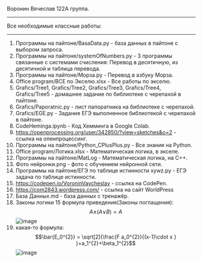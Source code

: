 Воронин Вячеслав 122А группа.
__________________________________________

Все необходимые классные работы:
__________________________________________

1) Программы на пайтоне/BasaData.py - база данных в пайтоне с выбором запроса.
2) Программы на пайтоне/systemOfNumbers.py - 3 программы связанные с системами счисления: Перевод в десятичную, из десятичной и таблица перевода.
3) Программы на пайтоне/Морза.py - Перевод в азбуку Морза.
4) Office program/ВСЕ по Экселю.xlsx - Все работы по экселю.
5) Grafics/Tree1,
   Grafics/Tree2,
   Grafics/Tree3,
   Grafics/Tree4,
   Grafics/Tree5 - домашнее задание по библиотеке с черепахой в пайтоне.
6) Grafics/Paporatnic.py - лист папоратника на библиотеке с черепахой.
7) Grafics/EGE.py - Задание ЕГЭ выполненное библиотекой с черепахой в пайтоне.
8) CodeHeminga.ipynb - Код Хемминга в Google Colab.
9) https://openprocessing.org/user/342850/?view=sketches&o=2 - ссылка на опенпроцессинг.
10) Программы на пайтоне/Python_CPlusPlus.py - Все знания на Python.
11) Office program/Логика.xlsx - Математическая логика, в экселе.
12) Программы на пайтоне/MatLog - Математическая логика, на С++.
13) Фото нейронки.png - фото с обучением нейронной сети.
14) Программы на пайтоне/ЕГЭ по таблице истинности xywz.py - ЕГЭ задача по таблице истинности.
15) https://codepen.io/VoroninVaycheslav - ссылка на CodePen.
16) https://com2843.wordpress.com/ - ссылка на сайт WorldPress
17) База Данных.md - база данных с тренажёр.
18) Законы логики 15 формула приведения(Законы поглащения):
$$A\wedge_{}^{}(A\vee_{}^{}B)=A$$
![image](https://user-images.githubusercontent.com/114893510/198812771-98e2a2c3-1be1-402a-bd21-1cd41a42e1d6.png)
19) какая-то формула:
$$\bar{E_0^{2}} = \sqrt[2]{\frac{F a_0^{2}}{(x-1)\cdot x } }+a_1^{2}+\beta_1^{2}$$
![image](https://user-images.githubusercontent.com/114893510/201590509-3216c935-fe23-4b93-aaed-dc76e0ea9ec0.png)
